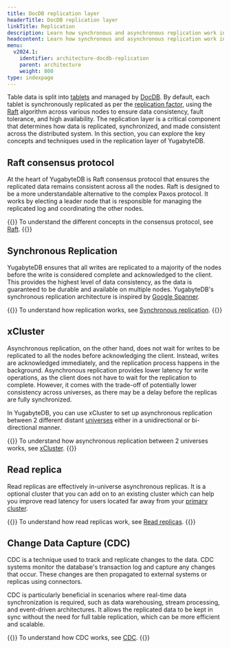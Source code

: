```yaml
---
title: DocDB replication layer
headerTitle: DocDB replication layer
linkTitle: Replication
description: Learn how synchronous and asynchronous replication work in DocDB, including advanced features like xCluster replication and read replicas.
headcontent: Learn how synchronous and asynchronous replication work in DocDB.
menu:
  v2024.1:
    identifier: architecture-docdb-replication
    parent: architecture
    weight: 800
type: indexpage
---
```


Table data is split into [tablets](../key-concepts#tablet) and managed by [DocDB](../docdb). By default, each tablet is synchronously replicated as per the [replication factor](../key-concepts#replication-factor-rf), using the [Raft](./raft) algorithm across various nodes to ensure data consistency, fault tolerance, and high availability. The replication layer is a critical component that determines how data is replicated, synchronized, and made consistent across the distributed system. In this section, you can explore the key concepts and techniques used in the replication layer of YugabyteDB.

## Raft consensus protocol

At the heart of YugabyteDB is Raft consensus protocol that ensures the replicated data remains consistent across all the nodes. Raft is designed to be a more understandable alternative to the complex Paxos protocol. It works by electing a leader node that is responsible for managing the replicated log and coordinating the other nodes.

{{<lead link="./raft">}}
To understand the different concepts in the consensus protocol, see [Raft](./raft).
{{</lead>}}

## Synchronous Replication

YugabyteDB ensures that all writes are replicated to a majority of the nodes before the write is considered complete and acknowledged to the client. This provides the highest level of data consistency, as the data is guaranteed to be durable and available on multiple nodes. YugabyteDB's synchronous replication architecture is inspired by [Google Spanner](https://research.google.com/archive/spanner-osdi2012.pdf).

{{<lead link="./replication">}}
To understand how replication works, see [Synchronous replication](./replication).
{{</lead>}}

## xCluster

Asynchronous replication, on the other hand, does not wait for writes to be replicated to all the nodes before acknowledging the client. Instead, writes are acknowledged immediately, and the replication process happens in the background. Asynchronous replication provides lower latency for write operations, as the client does not have to wait for the replication to complete. However, it comes with the trade-off of potentially lower consistency across universes, as there may be a delay before the replicas are fully synchronized.

In YugabyteDB, you can use xCluster to set up asynchronous replication between 2 different distant [universes](../key-concepts#universe) either in a unidirectional or bi-directional manner.

{{<lead link="./async-replication">}}
To understand how asynchronous replication between 2 universes works, see [xCluster](./async-replication).
{{</lead>}}

## Read replica

Read replicas are effectively in-universe asynchronous replicas. It is a optional cluster that you can add on to an existing cluster which can help you improve read latency for users located far away from your [primary cluster](../key-concepts#primary-cluster).

{{<lead link="./read-replicas">}}
To understand how read replicas work, see [Read replicas](./read-replicas).
{{</lead>}}

## Change Data Capture (CDC)

CDC is a technique used to track and replicate changes to the data. CDC systems monitor the database's transaction log and capture any changes that occur. These changes are then propagated to external systems or replicas using connectors.

CDC is particularly beneficial in scenarios where real-time data synchronization is required, such as data warehousing, stream processing, and event-driven architectures. It allows the replicated data to be kept in sync without the need for full table replication, which can be more efficient and scalable.

{{<lead link="./change-data-capture">}}
To understand how CDC works, see [CDC](./change-data-capture).
{{</lead>}}
